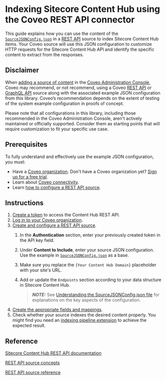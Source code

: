 # Indexing Sitecore Content Hub using the Coveo REST API connector
This guide explains how you can use the content of the [`SourceJSONConfig.json`](SourceJSONConfig.json) in a [REST API](https://docs.coveo.com/en/1896/) source to index Sitecore Content Hub items. Your Coveo source will use this JSON configuration to customize HTTP requests for the Sitecore Content Hub API and identify the specific content to extract from the responses.

## Disclaimer
When [adding a source of content](https://docs.coveo.com/en/3390/index-content/add-or-edit-a-source#add-a-source) in the [Coveo Administration Console](https://docs.coveo.com/en/1841/), Coveo may recommend, or not recommend, using a Coveo [REST API](https://docs.coveo.com/en/1896/) or [GraphQL API](https://docs.coveo.com/en/n6gh2329/) source along with the associated example JSON configuration from this library. Coveo’s recommendation depends on the extent of testing of the system example configuration in proofs of concept.

Please note that all configurations in this library, including those recommended in the Coveo Administration Console, aren't actively maintained or officially supported. Consider them as starting points that will require customization to fit your specific use case.

## Prerequisites
To fully understand and effectively use the example JSON configuration, you must:
- Have a [Coveo organization](https://docs.coveo.com/en/185). Don't have a Coveo organization yet? [Sign up for a free trial](https://www.coveo.com/en/free-trial?utm_marketing_tactic=connectivity_library).
- Learn about [Coveo connectivity](https://docs.coveo.com/en/1702).
- Learn [how to configure a REST API source](https://docs.coveo.com/en/1896/).

## Instructions
1. [Create a token](https://doc.sitecore.com/ch/en/developers/42/cloud-dev/rest-api--get-token.html) to access the Content Hub REST API.
2. [Log in to your Coveo organization](https://platform.cloud.coveo.com).
3. [Create and configure a REST API source](https://docs.coveo.com/en/1896/).
   1. In the **Authentication** section, enter your previously created token in the API key field.
   2. Under **Content to Include**, enter your source JSON configuration. Use the example in [`SourceJSONConfig.json`](https://github.com/coveooss/connectivity-library/blob/master/Sitecore%20Content%20Hub/SourceJSONConfig.json) as a base.
   3. Make sure you replace the `{Your Content Hub Domain}` placeholder with your site's URL.
   4. Add or update the `Endpoints` section according to your data structure in Sitecore Content Hub.
      
      > **_NOTE:_**  See [Understanding the SourceJSONConfig.json file](resources/understanding-the-sourcejsonconfig-json-file.md) for explanations on the key aspects of the configuration.
4. [Create the appropriate fields and mappings](https://docs.coveo.com/en/1896/#completion).
5. Check whether your source indexes the desired content properly. You might find you need an [indexing pipeline extension](https://docs.coveo.com/en/1645/) to achieve the expected result.

## Reference

[Sitecore Content Hub REST API documentation](https://doc.sitecore.com/ch/en/developers/cloud-dev/rest-api.html)

[REST API source concepts](https://docs.coveo.com/en/3131/)

[REST API source reference](https://docs.coveo.com/en/1525/)
